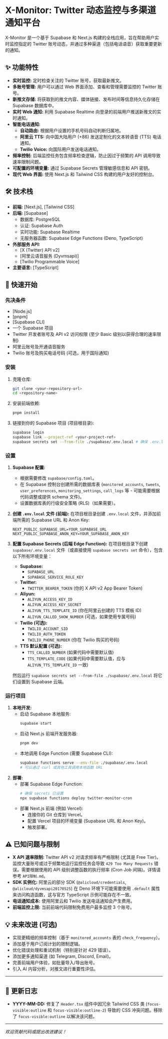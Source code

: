 # X-Monitor: Twitter 动态监控与多渠道通知平台

X-Monitor 是一个基于 Supabase 和 Next.js 构建的全栈应用，旨在帮助用户实时监控指定的 Twitter 账号动态，并通过多种渠道（包括电话语音）获取重要更新的通知。

## ✨ 功能特性

*   **实时监控:** 定时检查关注的 Twitter 账号，获取最新推文。
*   **多账号管理:** 用户可以通过 Web 界面添加、查看和管理需要监控的 Twitter 账号。
*   **新推文存储:** 将获取到的推文内容、媒体链接、发布时间等信息持久化存储在 Supabase 数据库中。
*   **实时 Web 通知:** 利用 Supabase Realtime 向登录的前端用户推送新推文的实时通知。
*   **智能电话通知:**
    *   **自动路由:** 根据用户设置的手机号码自动判断归属地。
    *   **阿里云 TTS:** 向中国大陆用户 (+86) 发送定制化的文本转语音 (TTS) 电话通知。
    *   **Twilio Voice:** 向国际用户发送电话通知。
*   **频率控制:** 后端监控任务包含频率检查逻辑，防止因过于频繁的 API 调用导致速率限制问题。
*   **可配置的环境变量:** 通过 Supabase Secrets 管理敏感信息和 API 密钥。
*   **现代 Web 界面:** 使用 Next.js 和 Tailwind CSS 构建的用户友好的控制台。

## 🛠️ 技术栈

*   **前端:** [Next.js], [Tailwind CSS]
*   **后端:** [Supabase]
    *   数据库: PostgreSQL
    *   认证: Supabase Auth
    *   实时功能: Supabase Realtime
    *   无服务器函数: Supabase Edge Functions (Deno, TypeScript)
*   **外部服务 API:**
    *   [X (Twitter) API v2]
    *   [阿里云语音服务 (Dyvmsapi)]
    *   [Twilio Programmable Voice]
*   **主要语言:** [TypeScript]

## 🚀 快速开始

### 先决条件

*   [Node.js]
*   [pnpm]
*   [Supabase CLI]
*   一个 Supabase 项目
*   Twitter 开发者账号及 API v2 访问权限 (至少 Basic 级别以获得合理的速率限制)
*   阿里云账号及开通语音服务
*   Twilio 账号及购买电话号码 (可选，用于国际通知)

### 安装

1.  克隆仓库:
    ```bash
    git clone <your-repository-url>
    cd <repository-name>
    ```
2.  安装前端依赖:
    ```bash
    pnpm install
    ```
3.  链接到你的 Supabase 项目 (项目根目录):
    ```bash
    supabase login
    supabase link --project-ref <your-project-ref>
    supabase secrets set --from-file ./supabase/.env.local # 确保 .env.local 文件包含下面列出的所有密钥
    ```

### 设置

1.  **Supabase 配置:**
    *   根据需要修改 `supabase/config.toml`。
    *   在 Supabase 控制台创建所需的数据库表 (`monitored_accounts`, `tweets`, `user_preferences`, `monitoring_settings`, `call_logs` 等 - 可能需要根据代码调整或提供 schema 文件)。
    *   设置数据库表的行级安全策略 (RLS)（如果需要）。
2.  **创建 `.env.local` 文件 (前端):** 在项目根目录创建 `.env.local` 文件，并添加前端所需的 Supabase URL 和 Anon Key:
    ```env
    NEXT_PUBLIC_SUPABASE_URL=YOUR_SUPABASE_URL
    NEXT_PUBLIC_SUPABASE_ANON_KEY=YOUR_SUPABASE_ANON_KEY
    ```
3.  **配置 Supabase Secrets (后端 Edge Function):** 在项目根目录下创建 `supabase/.env.local` 文件（或直接使用 `supabase secrets set` 命令），包含以下所有环境变量：
    *   **Supabase:**
        *   `SUPABASE_URL`
        *   `SUPABASE_SERVICE_ROLE_KEY`
    *   **Twitter:**
        *   `TWITTER_BEARER_TOKEN` (你的 X API v2 App Bearer Token)
    *   **Aliyun:**
        *   `ALIYUN_ACCESS_KEY_ID`
        *   `ALIYUN_ACCESS_KEY_SECRET`
        *   `ALIYUN_TTS_TEMPLATE_ID` (你在阿里云创建的 TTS 模板 ID)
        *   `ALIYUN_CALLED_SHOW_NUMBER` (可选，如果使用专属号码)
    *   **Twilio (可选):**
        *   `TWILIO_ACCOUNT_SID`
        *   `TWILIO_AUTH_TOKEN`
        *   `TWILIO_PHONE_NUMBER` (你在 Twilio 购买的号码)
    *   **TTS 默认配置 (可选):**
        *   `TTS_CALLED_NUMBER` (如果代码中需要默认值)
        *   `TTS_TEMPLATE_CODE` (如果代码中需要默认值，应与 `ALIYUN_TTS_TEMPLATE_ID` 一致)

    然后运行 `supabase secrets set --from-file ./supabase/.env.local` 将它们设置到 Supabase 云端。

### 运行项目

1.  **本地开发:**
    *   启动 Supabase 本地服务:
        ```bash
        supabase start
        ```
    *   启动 Next.js 前端开发服务器:
        ```bash
        pnpm dev
        ```
    *   本地调用 Edge Function (需要 Supabase CLI):
        ```bash
        supabase functions serve --env-file ./supabase/.env.local
        # 可以通过 curl 或其他工具调用本地函数 URL
        ```
2.  **部署:**
    *   部署 Supabase Edge Function:
        ```bash
        # 确保 secrets 已设置
        npx supabase functions deploy twitter-monitor-cron
        ```
    *   部署 Next.js 前端 (例如 Vercel):
        *   连接你的 Git 仓库到 Vercel。
        *   配置 Vercel 项目的环境变量 (Supabase URL 和 Anon Key)。
        *   触发部署。

## ⚠️ 已知问题与限制

*   **X API 速率限制:** Twitter API v2 对请求频率有严格限制 (尤其是 Free Tier)。监控大量账号或过于频繁地运行监控任务会导致 `429 Too Many Requests` 错误。需要根据使用的 API 级别调整函数的执行频率 (Cron Job 间隔)。详情请参考 `API限制.md`。
*   **SDK 实例化:** 阿里云的部分 SDK (`@alicloud/credentials`, `@alicloud/dyvmsapi20170525`) 在 Deno 环境下可能需要使用 `.default` 属性来访问构造函数，这与官方 TypeScript 示例可能存在不一致。
*   **电话通知成本:** 使用阿里云和 Twilio 发送电话通知会产生费用。
*   **前端监控上限:** 当前前端代码限制免费用户最多监控 3 个账号。

## 💡 未来改进 (可选)

*   实现更精细的频率控制（基于 `monitored_accounts` 表的 `check_frequency`）。
*   添加基于用户订阅计划的限制逻辑。
*   优化错误处理和重试机制（特别是针对 429 错误）。
*   添加更多通知渠道 (如 Telegram, Discord, Email)。
*   完善前端用户体验，如批量导入/导出账号。
*   引入 AI 内容分析，对推文进行重要性评估。

---

## 📝 更新日志

*   **YYYY-MM-DD:** 修复了 `Header.tsx` 组件中因冗余 Tailwind CSS 类 (`focus-visible:outline` 和 `focus-visible:outline-2`) 导致的 CSS 冲突问题。移除了 `focus-visible:outline` 以解决该问题。

---
*欢迎贡献代码或提出改进建议！*
